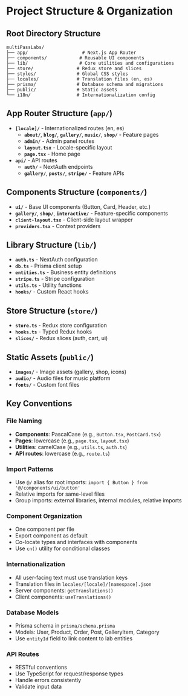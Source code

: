 # Project Structure & Organization

## Root Directory Structure
```
multiPassLabs/
├── app/                    # Next.js App Router
├── components/            # Reusable UI components
├── lib/                   # Core utilities and configurations
├── store/                # Redux store and slices
├── styles/               # Global CSS styles
├── locales/              # Translation files (en, es)
├── prisma/               # Database schema and migrations
├── public/               # Static assets
└── i18n/                 # Internationalization config
```

## App Router Structure (`app/`)
- **`[locale]/`** - Internationalized routes (en, es)
  - **`about/`**, **`blog/`**, **`gallery/`**, **`music/`**, **`shop/`** - Feature pages
  - **`admin/`** - Admin panel routes
  - **`layout.tsx`** - Locale-specific layout
  - **`page.tsx`** - Home page
- **`api/`** - API routes
  - **`auth/`** - NextAuth endpoints
  - **`gallery/`**, **`posts/`**, **`stripe/`** - Feature APIs

## Components Structure (`components/`)
- **`ui/`** - Base UI components (Button, Card, Header, etc.)
- **`gallery/`**, **`shop/`**, **`interactive/`** - Feature-specific components
- **`client-layout.tsx`** - Client-side layout wrapper
- **`providers.tsx`** - Context providers

## Library Structure (`lib/`)
- **`auth.ts`** - NextAuth configuration
- **`db.ts`** - Prisma client setup
- **`entities.ts`** - Business entity definitions
- **`stripe.ts`** - Stripe configuration
- **`utils.ts`** - Utility functions
- **`hooks/`** - Custom React hooks

## Store Structure (`store/`)
- **`store.ts`** - Redux store configuration
- **`hooks.ts`** - Typed Redux hooks
- **`slices/`** - Redux slices (auth, cart, ui)

## Static Assets (`public/`)
- **`images/`** - Image assets (gallery, shop, icons)
- **`audio/`** - Audio files for music platform
- **`fonts/`** - Custom font files

## Key Conventions

### File Naming
- **Components**: PascalCase (e.g., `Button.tsx`, `PostCard.tsx`)
- **Pages**: lowercase (e.g., `page.tsx`, `layout.tsx`)
- **Utilities**: camelCase (e.g., `utils.ts`, `auth.ts`)
- **API routes**: lowercase (e.g., `route.ts`)

### Import Patterns
- Use `@/` alias for root imports: `import { Button } from '@/components/ui/button'`
- Relative imports for same-level files
- Group imports: external libraries, internal modules, relative imports

### Component Organization
- One component per file
- Export component as default
- Co-locate types and interfaces with components
- Use `cn()` utility for conditional classes

### Internationalization
- All user-facing text must use translation keys
- Translation files in `locales/[locale]/[namespace].json`
- Server components: `getTranslations()`
- Client components: `useTranslations()`

### Database Models
- Prisma schema in `prisma/schema.prisma`
- Models: User, Product, Order, Post, GalleryItem, Category
- Use `entityId` field to link content to lab entities

### API Routes
- RESTful conventions
- Use TypeScript for request/response types
- Handle errors consistently
- Validate input data